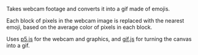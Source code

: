 
Takes webcam footage and converts it into a gif made of emojis.

Each block of pixels in the webcam image is replaced with the nearest emoji, based on the average color of pixels in each block.

Uses [p5.js](https://p5js.org/) for the webcam and graphics, and [gif.js](https://github.com/jnordberg/gif.js) for turning the canvas into a gif.
